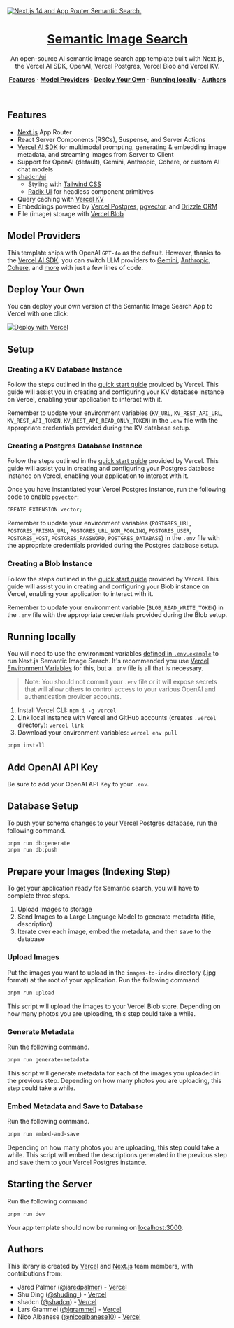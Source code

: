 <a href="https://semantic-search.vercel.ai/">
  <img alt="Next.js 14 and App Router Semantic Search." src="https://semantic-image-search.vercel.app/opengraph-image.png">
  <h1 align="center">Semantic Image Search</h1>
</a>

<p align="center">
  An open-source AI semantic image search app template built with Next.js, the Vercel AI SDK, OpenAI, Vercel Postgres, Vercel Blob and Vercel KV.
</p>

<p align="center">
  <a href="#features"><strong>Features</strong></a> ·
  <a href="#model-providers"><strong>Model Providers</strong></a> ·
  <a href="#deploy-your-own"><strong>Deploy Your Own</strong></a> ·
  <a href="#running-locally"><strong>Running locally</strong></a> ·
  <a href="#authors"><strong>Authors</strong></a>
</p>
<br/>

## Features

- [Next.js](https://nextjs.org) App Router
- React Server Components (RSCs), Suspense, and Server Actions
- [Vercel AI SDK](https://sdk.vercel.ai/docs) for multimodal prompting, generating & embedding image metadata, and streaming images from Server to Client
- Support for OpenAI (default), Gemini, Anthropic, Cohere, or custom AI chat models
- [shadcn/ui](https://ui.shadcn.com)
  - Styling with [Tailwind CSS](https://tailwindcss.com)
  - [Radix UI](https://radix-ui.com) for headless component primitives
- Query caching with [Vercel KV](https://vercel.com/storage/kv)
- Embeddings powered by [Vercel Postgres](https://vercel.com/storage/kv), [pgvector](https://github.com/pgvector/pgvector-node#drizzle-orm), and [Drizzle ORM](https://orm.drizzle.team/)
- File (image) storage with [Vercel Blob](https://vercel.com/storage/blob)

## Model Providers

This template ships with OpenAI `GPT-4o` as the default. However, thanks to the [Vercel AI SDK](https://sdk.vercel.ai/docs), you can switch LLM providers to [Gemini](https://gemini.google.com/), [Anthropic](https://anthropic.com), [Cohere](https://cohere.com/), and [more](https://sdk.vercel.ai/providers/ai-sdk-providers) with just a few lines of code.

## Deploy Your Own

You can deploy your own version of the Semantic Image Search App to Vercel with one click:

[![Deploy with Vercel](https://vercel.com/button)](https://vercel.com/new/clone?repository-url=https%3A%2F%2Fgithub.com%2Fvercel-labs%2Fsemantic-image-search&env=OPENAI_API_KEY&envDescription=OpenAI%20key%20needed&envLink=https%3A%2F%2Fplatform.openai.com%2Fdocs%2Foverview)

## Setup
### Creating a KV Database Instance

Follow the steps outlined in the [quick start guide](https://vercel.com/docs/storage/vercel-kv/quickstart#create-a-kv-database) provided by Vercel. This guide will assist you in creating and configuring your KV database instance on Vercel, enabling your application to interact with it.

Remember to update your environment variables (`KV_URL`, `KV_REST_API_URL`, `KV_REST_API_TOKEN`, `KV_REST_API_READ_ONLY_TOKEN`) in the `.env` file with the appropriate credentials provided during the KV database setup.

### Creating a Postgres Database Instance

Follow the steps outlined in the [quick start guide](https://vercel.com/docs/storage/vercel-postgres/quickstart) provided by Vercel. This guide will assist you in creating and configuring your Postgres database instance on Vercel, enabling your application to interact with it.

Once you have instantiated your Vercel Postgres instance, run the following code to enable `pgvector`:
```bash
CREATE EXTENSION vector;
```

Remember to update your environment variables (`POSTGRES_URL`, `POSTGRES_PRISMA_URL`, `POSTGRES_URL_NON_POOLING`, `POSTGRES_USER`, `POSTGRES_HOST`, `POSTGRES_PASSWORD`, `POSTGRES_DATABASE`) in the `.env` file with the appropriate credentials provided during the Postgres database setup.

### Creating a Blob Instance

Follow the steps outlined in the [quick start guide](https://vercel.com/docs/storage/vercel-blob) provided by Vercel. This guide will assist you in creating and configuring your Blob instance on Vercel, enabling your application to interact with it.

Remember to update your environment variable (`BLOB_READ_WRITE_TOKEN`) in the `.env` file with the appropriate credentials provided during the Blob setup.


## Running locally

You will need to use the environment variables [defined in `.env.example`](.env.example) to run Next.js Semantic Image Search. It's recommended you use [Vercel Environment Variables](https://vercel.com/docs/projects/environment-variables) for this, but a `.env` file is all that is necessary.

> Note: You should not commit your `.env` file or it will expose secrets that will allow others to control access to your various OpenAI and authentication provider accounts.

1. Install Vercel CLI: `npm i -g vercel`
2. Link local instance with Vercel and GitHub accounts (creates `.vercel` directory): `vercel link`
3. Download your environment variables: `vercel env pull`

```bash
pnpm install
```

## Add OpenAI API Key
Be sure to add your OpenAI API Key to your `.env`.

## Database Setup
To push your schema changes to your Vercel Postgres database, run the following command.
```bash
pnpm run db:generate
pnpm run db:push
```

## Prepare your Images (Indexing Step)
To get your application ready for Semantic search, you will have to complete three steps.
1. Upload Images to storage
2. Send Images to a Large Language Model to generate metadata (title, description)
3. Iterate over each image, embed the metadata, and then save to the database

### Upload Images
Put the images you want to upload in the `images-to-index` directory (.jpg format) at the root of your application. Run the following command.
```bash
pnpm run upload
```
This script will upload the images to your Vercel Blob store.
Depending on how many photos you are uploading, this step could take a while.

### Generate Metadata
Run the following command.
```bash
pnpm run generate-metadata
```
This script will generate metadata for each of the images you uploaded in the previous step.
Depending on how many photos you are uploading, this step could take a while.

### Embed Metadata and Save to Database
Run the following command.
```bash
pnpm run embed-and-save
```
Depending on how many photos you are uploading, this step could take a while. This script will embed the descriptions generated in the previous step and save them to your Vercel Postgres instance.

## Starting the Server
Run the following command
```bash
pnpm run dev
```
Your app template should now be running on [localhost:3000](http://localhost:3000/).

## Authors

This library is created by [Vercel](https://vercel.com) and [Next.js](https://nextjs.org) team members, with contributions from:

- Jared Palmer ([@jaredpalmer](https://twitter.com/jaredpalmer)) - [Vercel](https://vercel.com)
- Shu Ding ([@shuding\_](https://twitter.com/shuding_)) - [Vercel](https://vercel.com)
- shadcn ([@shadcn](https://twitter.com/shadcn)) - [Vercel](https://vercel.com)
- Lars Grammel ([@lgrammel](https://twitter.com/lgrammel)) - [Vercel](https://vercel.com)
- Nico Albanese ([@nicoalbanese10](https://twitter.com/nicoalbanese10)) - [Vercel](https://vercel.com)
